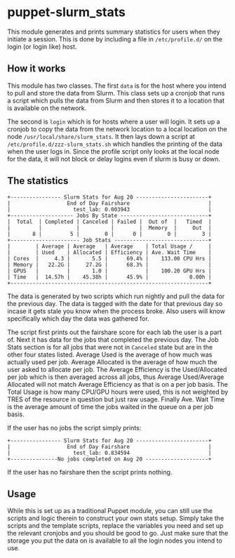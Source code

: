# puppet-slurm_stats
This module generates and prints summary statistics for users when they initiate a session. This is done by including a file in `/etc/profile.d/` on the login (or login like) host.

## How it works
This module has two classes. The first `data` is for the host where you intend to pull and store the data from Slurm. This class sets up a cronjob that runs a script which pulls the data from Slurm and then stores it to a location that is available on the network.

The second is `login` which is for hosts where a user will login. It sets up a cronjob to copy the data from the network location to a local location on the node `/usr/local/share/slurm_stats`. It then lays down a script at `/etc/profile.d/zzz-slurm_stats.sh` which handles the printing of the data when the user logs in. Since the profile script only looks at the local node for the data, it will not block or delay logins even if slurm is busy or down.

## The statistics
```
+---------------- Slurm Stats for Aug 20 -----------------------+
|                  End of Day Fairshare                         |
|                    test_lab: 0.003943                         |
+-------------------- Jobs By State ----------------------------+
|  Total  | Completed | Canceled | Failed |  Out of  |   Timed  |
|         |           |          |        |  Memory  |     Out  |
|       8 |         5 |        0 |      0 |        0 |        3 |
+---------------------- Job Stats ------------------------------+
|        | Average | Average   | Average    | Total Usage /     |
|        | Used    | Allocated | Efficiency | Ave. Wait Time    |
| Cores  |     4.3 |       5.5 |      69.4% |    133.00 CPU Hrs |
| Memory |   22.2G |     27.2G |      68.3% |                   |
| GPUS   |         |       1.0 |            |    100.20 GPU Hrs |
| Time   |  14.57h |    45.38h |      45.9% |             0.00h |
+---------------------------------------------------------------+
```

The data is generated by two scripts which run nightly and pull the data for the previous day. The data is tagged with the date for that previous day so incase it gets stale you know when the process broke. Also users will know specifically which day the data was gathered for.

The script first prints out the fairshare score for each lab the user is a part of. Next it has data for the jobs that completed the previous day. The Job Stats section is for all jobs that were not in `Canceled` state but are in the other four states listed. Average Used is the average of how much was actually used per job. Average Allocated is the average of how much the user asked to allocate per job. The Average Efficiency is the Used/Allocated per job which is then averaged across all jobs, thus Average Used/Average Allocated will not match Average Efficiency as that is on a per job basis. The Total Usage is how many CPU/GPU hours were used, this is not weighted by TRES of the resource in question but just raw usage. Finally Ave. Wait Time is the average amount of time the jobs waited in the queue on a per job basis.

If the user has no jobs the script simply prints:

```
+---------------- Slurm Stats for Aug 20 -----------------------+
|                  End of Day Fairshare                         |
|                    test_lab: 0.834594                         |
+---------------No jobs completed on Aug 20 --------------------+
```

If the user has no fairshare then the script prints nothing.

## Usage
While this is set up as a traditional Puppet module, you can still use the scripts and logic therein to construct your own stats setup. Simply take the scripts and the template scripts, replace the variables you need and set up the relevant cronjobs and you should be good to go. Just make sure that the storage you put the data on is available to all the login nodes you intend to use.